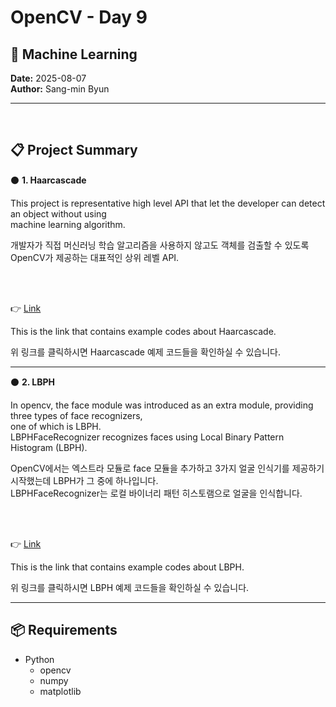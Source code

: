 # OpenCV - Day 9

## 📡 Machine Learning 


**Date:** 2025-08-07  
**Author:** Sang-min Byun

---

<br>

## 📋 Project Summary

⚫ **1. Haarcascade**

This project is representative high level API that let the developer can detect an object without using  
machine learning algorithm.

개발자가 직접 머신러닝 학습 알고리즘을 사용하지 않고도 객체를 검출할 수 있도록 OpenCV가 제공하는 대표적인 상위 레벨 API.

<br><br>

👉 [Link](Haarcascade.md)

This is the link that contains example codes about Haarcascade.

위 링크를 클릭하시면 Haarcascade 예제 코드들을 확인하실 수 있습니다.

---

⚫ **2. LBPH**

In opencv, the face module was introduced as an extra module, providing three types of face recognizers,  
one of which is LBPH.  
LBPHFaceRecognizer recognizes faces using Local Binary Pattern Histogram (LBPH).

OpenCV에서는 엑스트라 모듈로 face 모듈을 추가하고 3가지 얼굴 인식기를 제공하기 시작했는데 LBPH가 그 중에 하나입니다.  
LBPHFaceRecognizer는 로컬 바이너리 패턴 히스토램으로 얼굴을 인식합니다.

<br><br>

👉 [Link](LBPH.md)

This is the link that contains example codes about LBPH.

위 링크를 클릭하시면 LBPH 예제 코드들을 확인하실 수 있습니다.

---

## 📦 Requirements

* Python
    - opencv
    - numpy
    - matplotlib